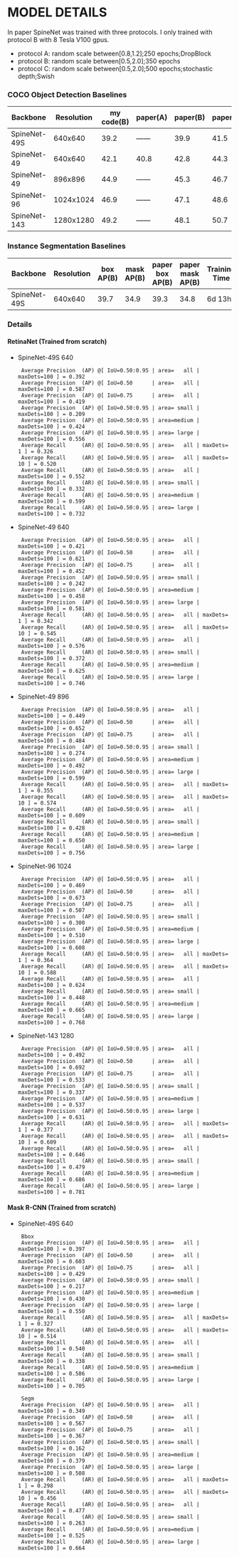 # MODEL DETAILS
In paper SpineNet was trained with three protocols. I only trained with protocol B with 8 Tesla V100 gpus.

- protocol  A: random scale between[0.8,1.2];250 epochs;DropBlock
- protocol  B: random scale between[0.5,2.0];350 epochs
- protocol  C: random scale between[0.5,2.0];500 epochs;stochastic depth;Swish

### COCO Object Detection Baselines

| Backbone     | Resolution | my code(B) | paper(A) | paper(B) | paper(C) |Training Time|
| ------------ | ---------- | ---------- | -------- | -------- | -------- | ----------- |
| SpineNet-49S |  640x640   | 39.2       | ——       | 39.9     | 41.5     |   3d  5h    |
| SpineNet-49  |  640x640   | 42.1       | 40.8     | 42.8     | 44.3     |   4d  2h    |
| SpineNet-49  |  896x896   | 44.9       | ——       | 45.3     | 46.7     |   6d 16h    |
| SpineNet-96  |  1024x1024 | 46.9       | ——       | 47.1     | 48.6     |   11d 7h    |
| SpineNet-143  | 1280x1280 | 49.2       | ——       | 48.1     | 50.7     |   24d 9h    |

### Instance Segmentation Baselines

| Backbone     | Resolution | box AP(B) | mask AP(B) | paper box AP(B) | paper mask AP(B)|Training Time|
| ------------ | ---------- | --------- | ---------- | --------------- | --------------- | ----------- |
| SpineNet-49S |  640x640   | 39.7      | 34.9       | 39.3            | 34.8            |   6d  13h   |

### Details
#### RetinaNet (Trained from scratch)
- SpineNet-49S 640
    ```
	 Average Precision  (AP) @[ IoU=0.50:0.95 | area=   all | maxDets=100 ] = 0.392
	 Average Precision  (AP) @[ IoU=0.50      | area=   all | maxDets=100 ] = 0.587
	 Average Precision  (AP) @[ IoU=0.75      | area=   all | maxDets=100 ] = 0.419
	 Average Precision  (AP) @[ IoU=0.50:0.95 | area= small | maxDets=100 ] = 0.209
	 Average Precision  (AP) @[ IoU=0.50:0.95 | area=medium | maxDets=100 ] = 0.424
	 Average Precision  (AP) @[ IoU=0.50:0.95 | area= large | maxDets=100 ] = 0.556
	 Average Recall     (AR) @[ IoU=0.50:0.95 | area=   all | maxDets=  1 ] = 0.326
	 Average Recall     (AR) @[ IoU=0.50:0.95 | area=   all | maxDets= 10 ] = 0.520
	 Average Recall     (AR) @[ IoU=0.50:0.95 | area=   all | maxDets=100 ] = 0.552
	 Average Recall     (AR) @[ IoU=0.50:0.95 | area= small | maxDets=100 ] = 0.332
	 Average Recall     (AR) @[ IoU=0.50:0.95 | area=medium | maxDets=100 ] = 0.599
	 Average Recall     (AR) @[ IoU=0.50:0.95 | area= large | maxDets=100 ] = 0.732
    ```
- SpineNet-49 640
    ```
	 Average Precision  (AP) @[ IoU=0.50:0.95 | area=   all | maxDets=100 ] = 0.421
	 Average Precision  (AP) @[ IoU=0.50      | area=   all | maxDets=100 ] = 0.621
	 Average Precision  (AP) @[ IoU=0.75      | area=   all | maxDets=100 ] = 0.452
	 Average Precision  (AP) @[ IoU=0.50:0.95 | area= small | maxDets=100 ] = 0.242
	 Average Precision  (AP) @[ IoU=0.50:0.95 | area=medium | maxDets=100 ] = 0.458
	 Average Precision  (AP) @[ IoU=0.50:0.95 | area= large | maxDets=100 ] = 0.581
	 Average Recall     (AR) @[ IoU=0.50:0.95 | area=   all | maxDets=  1 ] = 0.342
	 Average Recall     (AR) @[ IoU=0.50:0.95 | area=   all | maxDets= 10 ] = 0.545
	 Average Recall     (AR) @[ IoU=0.50:0.95 | area=   all | maxDets=100 ] = 0.576
	 Average Recall     (AR) @[ IoU=0.50:0.95 | area= small | maxDets=100 ] = 0.372
	 Average Recall     (AR) @[ IoU=0.50:0.95 | area=medium | maxDets=100 ] = 0.625
	 Average Recall     (AR) @[ IoU=0.50:0.95 | area= large | maxDets=100 ] = 0.746
    ```
- SpineNet-49 896
	```
	 Average Precision  (AP) @[ IoU=0.50:0.95 | area=   all | maxDets=100 ] = 0.449
	 Average Precision  (AP) @[ IoU=0.50      | area=   all | maxDets=100 ] = 0.652
	 Average Precision  (AP) @[ IoU=0.75      | area=   all | maxDets=100 ] = 0.484
	 Average Precision  (AP) @[ IoU=0.50:0.95 | area= small | maxDets=100 ] = 0.274
	 Average Precision  (AP) @[ IoU=0.50:0.95 | area=medium | maxDets=100 ] = 0.492
	 Average Precision  (AP) @[ IoU=0.50:0.95 | area= large | maxDets=100 ] = 0.599
	 Average Recall     (AR) @[ IoU=0.50:0.95 | area=   all | maxDets=  1 ] = 0.355
	 Average Recall     (AR) @[ IoU=0.50:0.95 | area=   all | maxDets= 10 ] = 0.574
	 Average Recall     (AR) @[ IoU=0.50:0.95 | area=   all | maxDets=100 ] = 0.609
	 Average Recall     (AR) @[ IoU=0.50:0.95 | area= small | maxDets=100 ] = 0.428
	 Average Recall     (AR) @[ IoU=0.50:0.95 | area=medium | maxDets=100 ] = 0.650
	 Average Recall     (AR) @[ IoU=0.50:0.95 | area= large | maxDets=100 ] = 0.756
	 ```
- SpineNet-96 1024
	```
	 Average Precision  (AP) @[ IoU=0.50:0.95 | area=   all | maxDets=100 ] = 0.469
	 Average Precision  (AP) @[ IoU=0.50      | area=   all | maxDets=100 ] = 0.673
	 Average Precision  (AP) @[ IoU=0.75      | area=   all | maxDets=100 ] = 0.507
	 Average Precision  (AP) @[ IoU=0.50:0.95 | area= small | maxDets=100 ] = 0.300
	 Average Precision  (AP) @[ IoU=0.50:0.95 | area=medium | maxDets=100 ] = 0.510
	 Average Precision  (AP) @[ IoU=0.50:0.95 | area= large | maxDets=100 ] = 0.608
	 Average Recall     (AR) @[ IoU=0.50:0.95 | area=   all | maxDets=  1 ] = 0.364
	 Average Recall     (AR) @[ IoU=0.50:0.95 | area=   all | maxDets= 10 ] = 0.588
	 Average Recall     (AR) @[ IoU=0.50:0.95 | area=   all | maxDets=100 ] = 0.624
	 Average Recall     (AR) @[ IoU=0.50:0.95 | area= small | maxDets=100 ] = 0.448
	 Average Recall     (AR) @[ IoU=0.50:0.95 | area=medium | maxDets=100 ] = 0.665
	 Average Recall     (AR) @[ IoU=0.50:0.95 | area= large | maxDets=100 ] = 0.768
	 ```
- SpineNet-143 1280
	```
	 Average Precision  (AP) @[ IoU=0.50:0.95 | area=   all | maxDets=100 ] = 0.492
	 Average Precision  (AP) @[ IoU=0.50      | area=   all | maxDets=100 ] = 0.692
	 Average Precision  (AP) @[ IoU=0.75      | area=   all | maxDets=100 ] = 0.533
	 Average Precision  (AP) @[ IoU=0.50:0.95 | area= small | maxDets=100 ] = 0.337
	 Average Precision  (AP) @[ IoU=0.50:0.95 | area=medium | maxDets=100 ] = 0.537
	 Average Precision  (AP) @[ IoU=0.50:0.95 | area= large | maxDets=100 ] = 0.631
	 Average Recall     (AR) @[ IoU=0.50:0.95 | area=   all | maxDets=  1 ] = 0.377
	 Average Recall     (AR) @[ IoU=0.50:0.95 | area=   all | maxDets= 10 ] = 0.609
	 Average Recall     (AR) @[ IoU=0.50:0.95 | area=   all | maxDets=100 ] = 0.646
	 Average Recall     (AR) @[ IoU=0.50:0.95 | area= small | maxDets=100 ] = 0.479
	 Average Recall     (AR) @[ IoU=0.50:0.95 | area=medium | maxDets=100 ] = 0.686
	 Average Recall     (AR) @[ IoU=0.50:0.95 | area= large | maxDets=100 ] = 0.781
	```
    
#### Mask R-CNN (Trained from scratch)
- SpineNet-49S 640
    ```
     Bbox
     Average Precision  (AP) @[ IoU=0.50:0.95 | area=   all | maxDets=100 ] = 0.397
     Average Precision  (AP) @[ IoU=0.50      | area=   all | maxDets=100 ] = 0.603
     Average Precision  (AP) @[ IoU=0.75      | area=   all | maxDets=100 ] = 0.429
     Average Precision  (AP) @[ IoU=0.50:0.95 | area= small | maxDets=100 ] = 0.217
     Average Precision  (AP) @[ IoU=0.50:0.95 | area=medium | maxDets=100 ] = 0.430
     Average Precision  (AP) @[ IoU=0.50:0.95 | area= large | maxDets=100 ] = 0.550
     Average Recall     (AR) @[ IoU=0.50:0.95 | area=   all | maxDets=  1 ] = 0.327
     Average Recall     (AR) @[ IoU=0.50:0.95 | area=   all | maxDets= 10 ] = 0.514
     Average Recall     (AR) @[ IoU=0.50:0.95 | area=   all | maxDets=100 ] = 0.540
     Average Recall     (AR) @[ IoU=0.50:0.95 | area= small | maxDets=100 ] = 0.338
     Average Recall     (AR) @[ IoU=0.50:0.95 | area=medium | maxDets=100 ] = 0.586
     Average Recall     (AR) @[ IoU=0.50:0.95 | area= large | maxDets=100 ] = 0.705
     
     Segm
     Average Precision  (AP) @[ IoU=0.50:0.95 | area=   all | maxDets=100 ] = 0.349
     Average Precision  (AP) @[ IoU=0.50      | area=   all | maxDets=100 ] = 0.567
     Average Precision  (AP) @[ IoU=0.75      | area=   all | maxDets=100 ] = 0.367
     Average Precision  (AP) @[ IoU=0.50:0.95 | area= small | maxDets=100 ] = 0.162
     Average Precision  (AP) @[ IoU=0.50:0.95 | area=medium | maxDets=100 ] = 0.379
     Average Precision  (AP) @[ IoU=0.50:0.95 | area= large | maxDets=100 ] = 0.508
     Average Recall     (AR) @[ IoU=0.50:0.95 | area=   all | maxDets=  1 ] = 0.298
     Average Recall     (AR) @[ IoU=0.50:0.95 | area=   all | maxDets= 10 ] = 0.456
     Average Recall     (AR) @[ IoU=0.50:0.95 | area=   all | maxDets=100 ] = 0.477
     Average Recall     (AR) @[ IoU=0.50:0.95 | area= small | maxDets=100 ] = 0.263
     Average Recall     (AR) @[ IoU=0.50:0.95 | area=medium | maxDets=100 ] = 0.525
     Average Recall     (AR) @[ IoU=0.50:0.95 | area= large | maxDets=100 ] = 0.664
     ```

